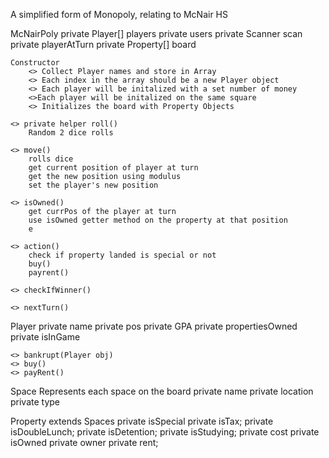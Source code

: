 A simplified form of Monopoly, relating to McNair HS

McNairPoly
    private Player[] players
    private users
    private Scanner scan
    private playerAtTurn
    private Property[] board


    Constructor
        <> Collect Player names and store in Array
        <> Each index in the array should be a new Player object
        <> Each player will be initalized with a set number of money
        <>Each player will be initalized on the same square
        <> Initializes the board with Property Objects

    <> private helper roll()
        Random 2 dice rolls

    <> move() 
        rolls dice
        get current position of player at turn
        get the new position using modulus
        set the player's new position

    <> isOwned()
        get currPos of the player at turn
        use isOwned getter method on the property at that position
        e

    <> action()
        check if property landed is special or not
        buy()
        payrent()

    <> checkIfWinner()

    <> nextTurn()


Player
    private name
    private pos
    private GPA
    private propertiesOwned
    private isInGame

    <> bankrupt(Player obj)
    <> buy()
    <> payRent()

Space
    Represents each space on the board
    private name
    private location
    private type

Property extends Spaces
    private isSpecial
    private isTax;
    private isDoubleLunch;
    private isDetention;
    private isStudying;
    private cost
    private isOwned
    private owner
    private rent;
    




